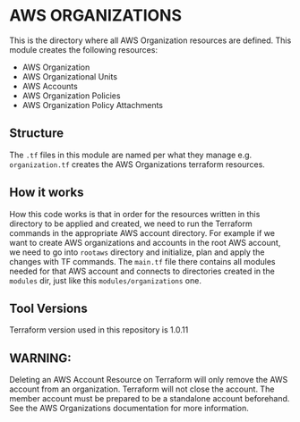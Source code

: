 # AWS ORGANIZATIONS

This is the directory where all AWS Organization resources are defined. This module creates the following resources:

- AWS Organization
- AWS Organizational Units
- AWS Accounts
- AWS Organization Policies
- AWS Organization Policy Attachments

## Structure ##

The `.tf` files in this module are named per what they manage e.g. `organization.tf` creates the AWS Organizations terraform resources.

## How it works ##
How this code works is that in order for the resources written in this directory to be applied and created, we need to run the Terraform commands in the appropriate AWS account directory. For example if we want to create AWS organizations and accounts in the root AWS account, we need to go into `rootaws` directory and initialize, plan and apply the changes with TF commands. The `main.tf` file there contains all modules needed for that AWS account and connects to directories created in the `modules` dir, just like this `modules/organizations` one.

## Tool Versions ##
Terraform version used in this repository is 1.0.11

## WARNING:
Deleting an AWS Account Resource on Terraform will only remove the AWS account from an organization. Terraform will not close the account. The member account must be prepared to be a standalone account beforehand. See the AWS Organizations documentation for more information.
